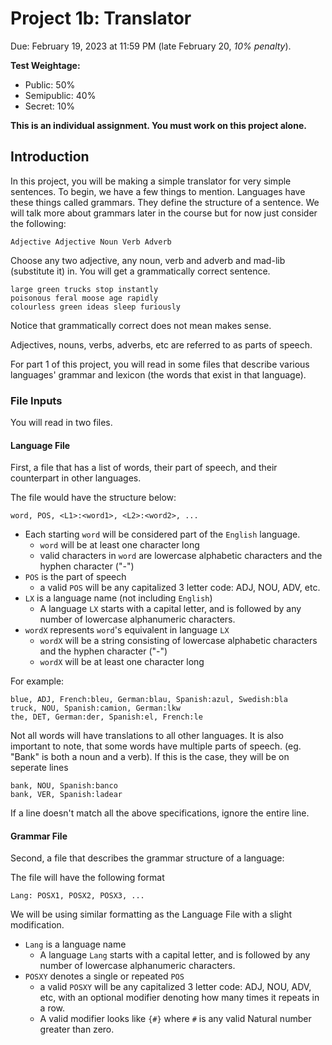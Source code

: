 
# Project 1b: Translator

Due: February 19, 2023 at 11:59 PM (late February 20, *10% penalty*). 

**Test Weightage:**
 - Public: 50%
 - Semipublic: 40%
 - Secret: 10%

**This is an individual assignment. You must work on this project alone.**

## Introduction

In this project, you will be making a simple translator for very simple sentences.
To begin, we have a few things to mention.
Languages have these things called grammars. They define the structure of 
a sentence. We will talk more about grammars later in the course but for now
just consider the following:
```text
Adjective Adjective Noun Verb Adverb
```
Choose any two adjective, any noun, verb and adverb and mad-lib (substitute it)
in. You will get a grammatically correct sentence.
```text
large green trucks stop instantly
poisonous feral moose age rapidly
colourless green ideas sleep furiously
```
Notice that grammatically correct does not mean makes sense.

Adjectives, nouns, verbs, adverbs, etc are referred to as parts of speech.

For part 1 of this project, you will read in some files that describe various
languages' grammar and lexicon (the words that exist in that language).

### **File Inputs**

You will read in two files. 

#### Language File
First, a file that has a list of words, their part of speech, and their counterpart in other languages. 

The file would have the structure below:
```
word, POS, <L1>:<word1>, <L2>:<word2>, ...
```
* Each starting `word` will be considered part of the `English` language. 
    * `word` will be at least one character long
    * valid characters in `word` are lowercase alphabetic characters and the hyphen character ("-")
* `POS` is the part of speech
    * a valid `POS` will be any capitalized 3 letter code: ADJ, NOU, ADV, etc.
* `LX` is a language name (not including `English`)
    * A language `LX` starts with a capital letter, and is followed by any number of lowercase alphanumeric characters.
* `wordX` represents `word`'s equivalent in language `LX`
    * `wordX` will be a string consisting of lowercase alphabetic characters and the hyphen character ("-")
    * `wordX` will be at least one character long

For example:
```
blue, ADJ, French:bleu, German:blau, Spanish:azul, Swedish:bla
truck, NOU, Spanish:camion, German:lkw
the, DET, German:der, Spanish:el, French:le
```

Not all words will have translations to all other languages. 
It is also important to note, that some words have multiple parts of speech.
(eg. "Bank" is both a noun and a verb). If this is the case, they will be on seperate lines
```
bank, NOU, Spanish:banco
bank, VER, Spanish:ladear
```

If a line doesn't match all the above specifications, ignore the entire line.

#### Grammar File
Second, a file that describes the grammar structure of a language:

The file will have the following format
```
Lang: POSX1, POSX2, POSX3, ...
```

We will be using similar formatting as the Language File with a slight modification.
* `Lang` is a language name 
    * A language `Lang` starts with a capital letter, and is followed by any number of lowercase alphanumeric characters.
* `POSXY` denotes a single or repeated `POS`
    * a valid `POSXY` will be any capitalized 3 letter code: ADJ, NOU, ADV, etc, with an optional modifier denoting how many times it repeats in a row.
    * A valid modifier looks like `{#}` where `#` is any valid Natural number greater than zero.